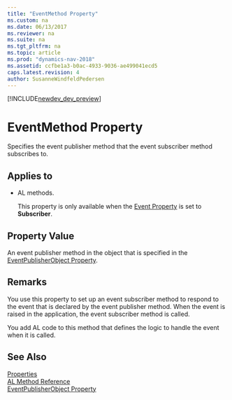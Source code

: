 ```yaml
---
title: "EventMethod Property"
ms.custom: na
ms.date: 06/13/2017
ms.reviewer: na
ms.suite: na
ms.tgt_pltfrm: na
ms.topic: article
ms.prod: "dynamics-nav-2018"
ms.assetid: ccfbe1a3-b0ac-4933-9036-ae499041ecd5
caps.latest.revision: 4
author: SusanneWindfeldPedersen
---
```


[!INCLUDE[newdev_dev_preview](../includes/newdev_dev_preview.md)]

# EventMethod Property
Specifies the event publisher method that the event subscriber method subscribes to.  

## Applies to  

-   AL methods.  

     This property is only available when the [Event Property](devenv-event-property.md) is set to **Subscriber**.  

## Property Value  
An event publisher method in the object that is specified in the [EventPublisherObject Property](devenv-eventpublisherobject-property.md).  

## Remarks  
You use this property to set up an event subscriber method to respond to the event that is declared by the event publisher method. When the event is raised in the application, the event subscriber method is called.  

You add AL code to this method that defines the logic to handle the event when it is called.  

<!-- 
For more information about events, see [Subscribing to Events](Subscribing-to-Events.md).
-->
## See Also  
[Properties](devenv-properties.md)  
[AL Method Reference](../methods/devenv-al-method-reference.md)  
[EventPublisherObject Property](devenv-eventpublisherobject-property.md)

<!-- //NAV 
[Events in Microsoft Dynamics NAV](Events-in-Microsoft-Dynamics-NAV.md)  
[Publishing Events](Publishing-Events.md)   
[Raising Events](Raising-Events.md)    
-->